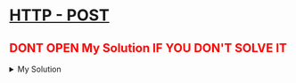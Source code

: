 # [HTTP - POST](https://www.root-me.org/en/Challenges/Web-Server/HTTP-POST)

## <span style="color:red;">DONT OPEN My Solution IF YOU DON'T SOLVE IT</span>

<details>
<summary>My Solution</summary>



1. python code for this challenge

[python code](./HTTP%20-%20POST.py)

2. ❌ ❌ ❌ key ❌ ❌ ❌

    <details>
    <summary>Spoiler warning</summary>

        KEY : H7tp_h4s_N0_s3Cr37S_F0r_y0U
    
    </details>

</details>        
